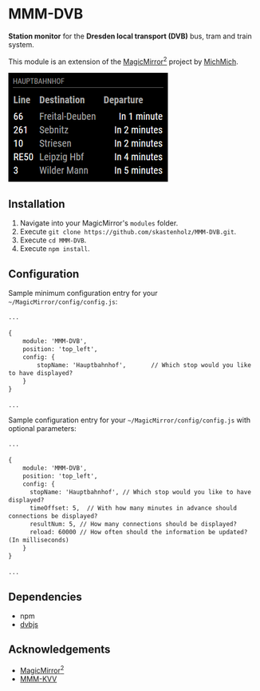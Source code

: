 # MMM-DVB
<B>Station monitor</B> for the <B>Dresden local transport (DVB)</B> bus, tram and train system.<P>

This module is an extension of the [MagicMirror<sup>2</sup>](https://github.com/MichMich/MagicMirror) project by [MichMich](https://github.com/MichMich/).

![English version](screenshot_en.png)

## Installation
1. Navigate into your MagicMirror's `modules` folder.
2. Execute `git clone https://github.com/skastenholz/MMM-DVB.git`.
3. Execute `cd MMM-DVB`.
3. Execute `npm install`.

## Configuration
Sample minimum configuration entry for your `~/MagicMirror/config/config.js`:

    ...
    
    {
        module: 'MMM-DVB',
        position: 'top_left',
        config: {
			stopName: 'Hauptbahnhof',		// Which stop would you like to have displayed?			
        }
    }
    
    ...

Sample configuration entry for your `~/MagicMirror/config/config.js` with optional parameters:

    ...
    
    {
        module: 'MMM-DVB',
        position: 'top_left',
        config: {
          stopName: 'Hauptbahnhof', // Which stop would you like to have displayed?
          timeOffset: 5,  // With how many minutes in advance should connections be displayed?
          resultNum: 5, // How many connections should be displayed?
          reload: 60000 // How often should the information be updated? (In milliseconds)
        }
    }
    
    ...

## Dependencies
  * npm
  * [dvbjs](https://www.npmjs.com/package/dvbjs)
  
## Acknowledgements
  * [MagicMirror<sup>2</sup>](https://github.com/MichMich/MagicMirror)
  * [MMM-KVV](https://github.com/yo-less/MMM-KVV)
